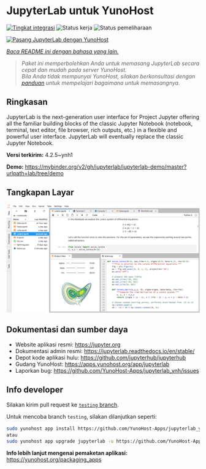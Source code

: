 <!--
N.B.: README ini dibuat secara otomatis oleh <https://github.com/YunoHost/apps/tree/master/tools/readme_generator>
Ini TIDAK boleh diedit dengan tangan.
-->

# JupyterLab untuk YunoHost

[![Tingkat integrasi](https://dash.yunohost.org/integration/jupyterlab.svg)](https://ci-apps.yunohost.org/ci/apps/jupyterlab/) ![Status kerja](https://ci-apps.yunohost.org/ci/badges/jupyterlab.status.svg) ![Status pemeliharaan](https://ci-apps.yunohost.org/ci/badges/jupyterlab.maintain.svg)

[![Pasang JupyterLab dengan YunoHost](https://install-app.yunohost.org/install-with-yunohost.svg)](https://install-app.yunohost.org/?app=jupyterlab)

*[Baca README ini dengan bahasa yang lain.](./ALL_README.md)*

> *Paket ini memperbolehkan Anda untuk memasang JupyterLab secara cepat dan mudah pada server YunoHost.*  
> *Bila Anda tidak mempunyai YunoHost, silakan berkonsultasi dengan [panduan](https://yunohost.org/install) untuk mempelajari bagaimana untuk memasangnya.*

## Ringkasan

JupyterLab is the next-generation user interface for Project Jupyter offering all the familiar building blocks of the classic Jupyter Notebook (notebook, terminal, text editor, file browser, rich outputs, etc.) in a flexible and powerful user interface. JupyterLab will eventually replace the classic Jupyter Notebook.


**Versi terkirim:** 4.2.5~ynh1

**Demo:** <https://mybinder.org/v2/gh/jupyterlab/jupyterlab-demo/master?urlpath=lab/tree/demo>

## Tangkapan Layar

![Tangkapan Layar pada JupyterLab](./doc/screenshots/jupyterlab.png)

## Dokumentasi dan sumber daya

- Website aplikasi resmi: <https://jupyter.org>
- Dokumentasi admin resmi: <https://jupyterlab.readthedocs.io/en/stable/>
- Depot kode aplikasi hulu: <https://github.com/jupyterhub/jupyterhub>
- Gudang YunoHost: <https://apps.yunohost.org/app/jupyterlab>
- Laporkan bug: <https://github.com/YunoHost-Apps/jupyterlab_ynh/issues>

## Info developer

Silakan kirim pull request ke [`testing` branch](https://github.com/YunoHost-Apps/jupyterlab_ynh/tree/testing).

Untuk mencoba branch `testing`, silakan dilanjutkan seperti:

```bash
sudo yunohost app install https://github.com/YunoHost-Apps/jupyterlab_ynh/tree/testing --debug
atau
sudo yunohost app upgrade jupyterlab -u https://github.com/YunoHost-Apps/jupyterlab_ynh/tree/testing --debug
```

**Info lebih lanjut mengenai pemaketan aplikasi:** <https://yunohost.org/packaging_apps>
